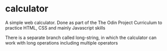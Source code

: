 # calculator
A simple web calculator. Done as part of the The Odin Project Curriculum to practice HTML, CSS and mainly Javascript skills

There is a separate branch called long-string, in which the calculator can work with long operations
including multiple operators